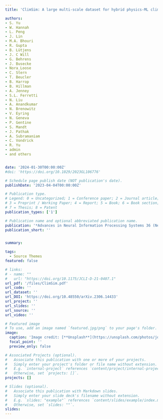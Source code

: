 ```yaml
---
title: 'ClimSim: A large multi-scale dataset for hybrid physics-ML climate emulations'

authors:
- S. Yu
- W. Hannah
- L. Peng 
- J. Lin
- M.A. Bhouri
- R. Gupta
- B. Lütjens
- J. C Will
- G. Behrens
- J. Busecke
- Nora_Loose
- C. Stern
- T. Beucler
- B. Harrop
- B. Hillman
- A. Jenney
- S.L. Ferretti
- N. Liu
- A. Anandkumar
- N. Brenowitz
- V. Eyring
- N. Geneva
- P. Gentine
- S. Mandt
- J. Pathak
- A. Subramaniam
- C. Vondrick
- R. Yu
- admin
- and others


date: '2024-01-30T00:00:00Z'
#doi: 'https://doi.org/10.1029/2023GL106776'

# Schedule page publish date (NOT publication's date).
publishDate: '2023-04-04T00:00:00Z'

# Publication type.
# Legend: 0 = Uncategorized; 1 = Conference paper; 2 = Journal article;
# 3 = Preprint / Working Paper; 4 = Report; 5 = Book; 6 = Book section;
# 7 = Thesis; 8 = Patent
publication_types: ['1']

# Publication name and optional abbreviated publication name.
publication: '*Advances in Neural Information Processing Systems 36 (NeurIPS 2023)*'
publication_short: ''


summary: 

tags:
  - Source Themes
featured: false

# links:
# - name: ""
#   url: "https://doi.org/10.1175/JCLI-D-21-0407.1"
url_pdf: '/files/ClimSim.pdf'
url_code: ''
url_dataset: ''
url_DOI: 'https://doi.org/10.48550/arXiv.2306.14433'
url_project: ''
url_slides: ''
url_source: ''
url_video: ''

# Featured image
# To use, add an image named `featured.jpg/png` to your page's folder.
image:
  caption: 'Image credit: [**Unsplash**](https://unsplash.com/photos/jdD8gXaTZsc)'
  focal_point: ''
  preview_only: false

# Associated Projects (optional).
#   Associate this publication with one or more of your projects.
#   Simply enter your project's folder or file name without extension.
#   E.g. `internal-project` references `content/project/internal-project/index.md`.
#   Otherwise, set `projects: []`.
projects: []

# Slides (optional).
#   Associate this publication with Markdown slides.
#   Simply enter your slide deck's filename without extension.
#   E.g. `slides: "example"` references `content/slides/example/index.md`.
#   Otherwise, set `slides: ""`.
slides:
---
```

